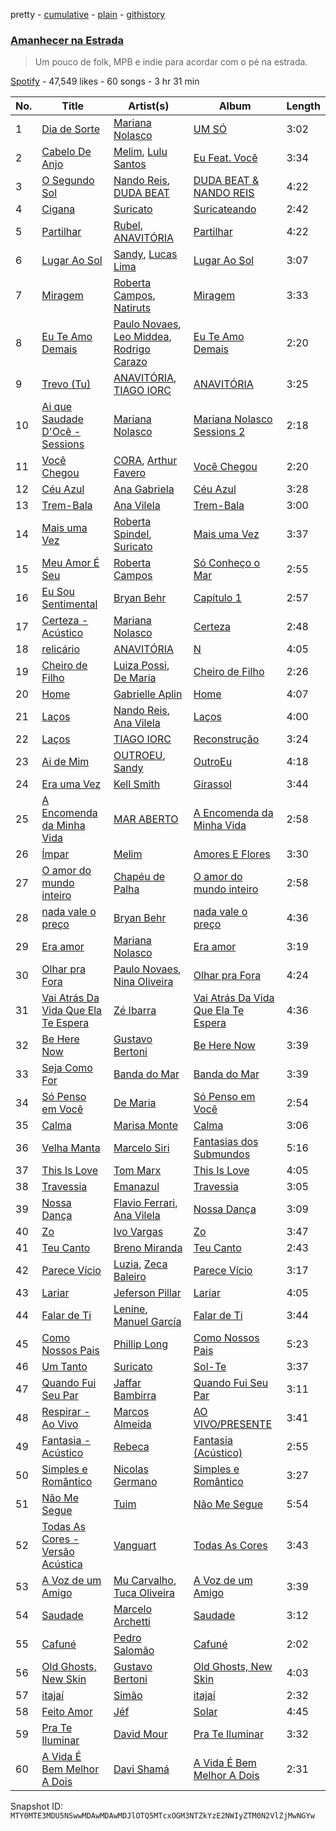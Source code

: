 pretty - [cumulative](/playlists/cumulative/37i9dQZF1DX7C2YzRKS41S.md) - [plain](/playlists/plain/37i9dQZF1DX7C2YzRKS41S) - [githistory](https://github.githistory.xyz/mackorone/spotify-playlist-archive/blob/main/playlists/plain/37i9dQZF1DX7C2YzRKS41S)

### [Amanhecer na Estrada](https://open.spotify.com/playlist/37i9dQZF1DX7C2YzRKS41S)

> Um pouco de folk, MPB e indie para acordar com o pé na estrada.

[Spotify](https://open.spotify.com/user/spotify) - 47,549 likes - 60 songs - 3 hr 31 min

| No. | Title | Artist(s) | Album | Length |
|---|---|---|---|---|
| 1 | [Dia de Sorte](https://open.spotify.com/track/0bJ5Pa8GqcyC4PNYcHQDeN) | [Mariana Nolasco](https://open.spotify.com/artist/2DMXwm5MCyjDIQ7W3Zh7EH) | [UM SÓ](https://open.spotify.com/album/3NEwEbyUBvhPNoil4FFta9) | 3:02 |
| 2 | [Cabelo De Anjo](https://open.spotify.com/track/4QWsMXZ60waQmBBduGM2ci) | [Melim](https://open.spotify.com/artist/6uYrXgVHctAJtIdSODcyLJ), [Lulu Santos](https://open.spotify.com/artist/0A1oy7PC7fdzURgaLaWkL1) | [Eu Feat\. Você](https://open.spotify.com/album/2miEOiHroQ1WgUPdS1TPk7) | 3:34 |
| 3 | [O Segundo Sol](https://open.spotify.com/track/4B1A052R2n4HGE9JeieF5K) | [Nando Reis](https://open.spotify.com/artist/7n1XMwvxPf10t4OX6h6Ufy), [DUDA BEAT](https://open.spotify.com/artist/2QLSJqqGIstNbO6nYRR16o) | [DUDA BEAT & NANDO REIS](https://open.spotify.com/album/4VbIJk7efjjzApqlSeEIra) | 4:22 |
| 4 | [Cigana](https://open.spotify.com/track/30LW6tUCnkLZXuJHNB3bLJ) | [Suricato](https://open.spotify.com/artist/35j8oMehl8Q9mLnVmkVqMC) | [Suricateando](https://open.spotify.com/album/7oVcPsDEOAMcuAferDjzTx) | 2:42 |
| 5 | [Partilhar](https://open.spotify.com/track/1PQRwFvNM7xV65bIkHmDtx) | [Rubel](https://open.spotify.com/artist/0slVGXBggrLglTLNKbeEyW), [ANAVITÓRIA](https://open.spotify.com/artist/1sPg5EHuQXTMElpZ4iUgXe) | [Partilhar](https://open.spotify.com/album/1pbjhsgtyc5hOVNaaz6tpN) | 4:22 |
| 6 | [Lugar Ao Sol](https://open.spotify.com/track/3EY2I6zWuJjZai4G7Bcmzx) | [Sandy](https://open.spotify.com/artist/4ZfTpxwHwtot9Ps59bXAF8), [Lucas Lima](https://open.spotify.com/artist/511AKBfXwSHIIekEKrjqab) | [Lugar Ao Sol](https://open.spotify.com/album/3wa8aaRNTsOnZpzCtWoYzg) | 3:07 |
| 7 | [Miragem](https://open.spotify.com/track/23hHJyj6LwcJtzvu9vVhZT) | [Roberta Campos](https://open.spotify.com/artist/5CC2At3k0Xnyc5s9yHdyax), [Natiruts](https://open.spotify.com/artist/4PhdYoQGH8s1xee81dqQOO) | [Miragem](https://open.spotify.com/album/7heza5YlpANyzWtj0PZWhq) | 3:33 |
| 8 | [Eu Te Amo Demais](https://open.spotify.com/track/3irykMj55KGyq0Y0ESPsnz) | [Paulo Novaes](https://open.spotify.com/artist/1Ee2vIMGWEMnEqcjJ8nKZ6), [Leo Middea](https://open.spotify.com/artist/0axa4ZdiQG1tafIU0u5SYG), [Rodrigo Carazo](https://open.spotify.com/artist/0zuCB4mpzbAyPiU4PzuTYv) | [Eu Te Amo Demais](https://open.spotify.com/album/2RwxaLaJ4mHbjrFc2zoskp) | 2:20 |
| 9 | [Trevo \(Tu\)](https://open.spotify.com/track/2vRBYKWOyHtFMtiK60qRz7) | [ANAVITÓRIA](https://open.spotify.com/artist/1sPg5EHuQXTMElpZ4iUgXe), [TIAGO IORC](https://open.spotify.com/artist/4iWkwAVzssjb8XgxdoOL6M) | [ANAVITÓRIA](https://open.spotify.com/album/2UkBU2McOTulQ1Ki7OwDIw) | 3:25 |
| 10 | [Ai que Saudade D'Ocê \- Sessions](https://open.spotify.com/track/3jLkEBt841U8Nbca03XD0q) | [Mariana Nolasco](https://open.spotify.com/artist/2DMXwm5MCyjDIQ7W3Zh7EH) | [Mariana Nolasco Sessions 2](https://open.spotify.com/album/5hOl5QyQ3r0Y9DQDoVfszF) | 2:18 |
| 11 | [Você Chegou](https://open.spotify.com/track/6tyWzVdRd6loW3mkfhh4xV) | [CORA](https://open.spotify.com/artist/2qy3VPlMGKCe25BNET0vdp), [Arthur Favero](https://open.spotify.com/artist/6ro3Jx7xVl5MVF4HzZ2puK) | [Você Chegou](https://open.spotify.com/album/2H0srRA21uGJ4UMleEPvWK) | 2:20 |
| 12 | [Céu Azul](https://open.spotify.com/track/2GvbK34eLArbttr0bXRu4l) | [Ana Gabriela](https://open.spotify.com/artist/6a9WLQ5NsIV7U2qB16uFWD) | [Céu Azul](https://open.spotify.com/album/6h1YceFakmfDMsTqVDNp1N) | 3:28 |
| 13 | [Trem\-Bala](https://open.spotify.com/track/05QeyKGAn4TZrv41tMiD1A) | [Ana Vilela](https://open.spotify.com/artist/66mL7YE8rG9eCu4QgM64m4) | [Trem\-Bala](https://open.spotify.com/album/5LsQsZiCiIsviDVngEurIF) | 3:00 |
| 14 | [Mais uma Vez](https://open.spotify.com/track/0VCfqWbvivWE0fnBY6joCF) | [Roberta Spindel](https://open.spotify.com/artist/4w4yHWFlpurx4MTWGy6cxR), [Suricato](https://open.spotify.com/artist/35j8oMehl8Q9mLnVmkVqMC) | [Mais uma Vez](https://open.spotify.com/album/3cQZkFpx3RSs11FIaLWTBO) | 3:37 |
| 15 | [Meu Amor É Seu](https://open.spotify.com/track/4kc7hKuZFE3XYd2xMVvdxS) | [Roberta Campos](https://open.spotify.com/artist/5CC2At3k0Xnyc5s9yHdyax) | [Só Conheço o Mar](https://open.spotify.com/album/2C3fZsdvNDv3qYQSdTZTQk) | 2:55 |
| 16 | [Eu Sou Sentimental](https://open.spotify.com/track/2ZnG4Lt6TlOKxJn9mq9KXD) | [Bryan Behr](https://open.spotify.com/artist/1nbIxJpSdhe1dzImxd8WfF) | [Capítulo 1](https://open.spotify.com/album/1e7D67Xm7d2bOIDdRlBJIR) | 2:57 |
| 17 | [Certeza \- Acústico](https://open.spotify.com/track/1GK98aTl2dzvvHqpFw0euo) | [Mariana Nolasco](https://open.spotify.com/artist/2DMXwm5MCyjDIQ7W3Zh7EH) | [Certeza](https://open.spotify.com/album/6x8Xo3rloxQEy8xIBumNvC) | 2:48 |
| 18 | [relicário](https://open.spotify.com/track/1fZgxJgmmOl8zCyHgcKAWE) | [ANAVITÓRIA](https://open.spotify.com/artist/1sPg5EHuQXTMElpZ4iUgXe) | [N](https://open.spotify.com/album/0ArhyC2E8UYtNhFYBialf0) | 4:05 |
| 19 | [Cheiro de Filho](https://open.spotify.com/track/6Ty26C5oLsOS68yA5ZCk6g) | [Luiza Possi](https://open.spotify.com/artist/46P1tvf6evAk5wk2Rg3jOq), [De Maria](https://open.spotify.com/artist/0svtu3vOORPQEMmxV37rJn) | [Cheiro de Filho](https://open.spotify.com/album/6Dd5l22ypthxlfnivU7lHj) | 2:26 |
| 20 | [Home](https://open.spotify.com/track/3X01VeoR0GckfiXlFRrJmF) | [Gabrielle Aplin](https://open.spotify.com/artist/3w6zswp5THsSKYLICUbDTZ) | [Home](https://open.spotify.com/album/0227L6DB3iVlI5xDLttmTN) | 4:07 |
| 21 | [Laços](https://open.spotify.com/track/1WrHBBRPokbuJSon8AGlA9) | [Nando Reis](https://open.spotify.com/artist/7n1XMwvxPf10t4OX6h6Ufy), [Ana Vilela](https://open.spotify.com/artist/66mL7YE8rG9eCu4QgM64m4) | [Laços](https://open.spotify.com/album/51sijugqSA8tgMswbFjupX) | 4:00 |
| 22 | [Laços](https://open.spotify.com/track/67TkwLw4MU99lmHtUYo340) | [TIAGO IORC](https://open.spotify.com/artist/4iWkwAVzssjb8XgxdoOL6M) | [Reconstrução](https://open.spotify.com/album/4MaXnFPKQXHK7voqrWGEPn) | 3:24 |
| 23 | [Ai de Mim](https://open.spotify.com/track/5df99H7yd4phkyAR9feLdf) | [OUTROEU](https://open.spotify.com/artist/3gZAVWMzKOt1tVO4tHoGwo), [Sandy](https://open.spotify.com/artist/4ZfTpxwHwtot9Ps59bXAF8) | [OutroEu](https://open.spotify.com/album/0TkXnCE4W4ePll9mXmjhP4) | 4:18 |
| 24 | [Era uma Vez](https://open.spotify.com/track/0ctRDZD6Nk8z8NtmoWwcC8) | [Kell Smith](https://open.spotify.com/artist/74WDLxBsm1TLxV6WVwD994) | [Girassol](https://open.spotify.com/album/6eQnanktKogiVmNgBQzLR3) | 3:44 |
| 25 | [A Encomenda da Minha Vida](https://open.spotify.com/track/4hYcZfeUkOw4GoV5APKMdV) | [MAR ABERTO](https://open.spotify.com/artist/2PK9pWPbpzjPDM2HVR1NEO) | [A Encomenda da Minha Vida](https://open.spotify.com/album/3qdT1eBgzXQjaAwsys5zvR) | 2:58 |
| 26 | [Ímpar](https://open.spotify.com/track/3vXKSy1vWDvl6DeKUxxpaG) | [Melim](https://open.spotify.com/artist/6uYrXgVHctAJtIdSODcyLJ) | [Amores E Flores](https://open.spotify.com/album/6rqpxYPwbgn348n8b5j7ne) | 3:30 |
| 27 | [O amor do mundo inteiro](https://open.spotify.com/track/4kv4NLf1F5KXAbcT1bKnim) | [Chapéu de Palha](https://open.spotify.com/artist/14WMxy5IQph8kM1kcrwCcu) | [O amor do mundo inteiro](https://open.spotify.com/album/2u8FGzDYRupIltaFCBNHtV) | 2:58 |
| 28 | [nada vale o preço](https://open.spotify.com/track/7DUbJL6jtQBCoCPm0hyQQk) | [Bryan Behr](https://open.spotify.com/artist/1nbIxJpSdhe1dzImxd8WfF) | [nada vale o preço](https://open.spotify.com/album/0dAqZacB6swpyjHkBbqnwG) | 4:36 |
| 29 | [Era amor](https://open.spotify.com/track/5Gy1BzwlIVSjRIsAUkALZn) | [Mariana Nolasco](https://open.spotify.com/artist/2DMXwm5MCyjDIQ7W3Zh7EH) | [Era amor](https://open.spotify.com/album/6Mm1M4h84mJcptcSmkf2iE) | 3:19 |
| 30 | [Olhar pra Fora](https://open.spotify.com/track/593t6WxkGzRatsav9nL8y0) | [Paulo Novaes](https://open.spotify.com/artist/1Ee2vIMGWEMnEqcjJ8nKZ6), [Nina Oliveira](https://open.spotify.com/artist/5VCRm5ymb1B8lybUhaDIN1) | [Olhar pra Fora](https://open.spotify.com/album/434lfLPwKFQjPZdxGjiXV3) | 4:24 |
| 31 | [Vai Atrás Da Vida Que Ela Te Espera](https://open.spotify.com/track/0QVpFZo7en9BEos1TQlwz1) | [Zé Ibarra](https://open.spotify.com/artist/52GmrK0buOOvHo7Kk20O4U) | [Vai Atrás Da Vida Que Ela Te Espera](https://open.spotify.com/album/7Kj71cQBVCcqQtoJo1lce1) | 4:36 |
| 32 | [Be Here Now](https://open.spotify.com/track/04NQ1q92DRbxWq6lhpVVDQ) | [Gustavo Bertoni](https://open.spotify.com/artist/3SBeVI3ELQKQTEDoQ9ztq9) | [Be Here Now](https://open.spotify.com/album/5NiF9DMkOpOmhUDyI0XYSu) | 3:39 |
| 33 | [Seja Como For](https://open.spotify.com/track/15Ii7uBNwsXEGza3umIZBH) | [Banda do Mar](https://open.spotify.com/artist/1Gu3ALcPEx3FFGAfAbqQvD) | [Banda do Mar](https://open.spotify.com/album/1Jlhl64iUyVxFgApbvyCS4) | 3:39 |
| 34 | [Só Penso em Você](https://open.spotify.com/track/4gfxor1ZE1jhQky49hMbCf) | [De Maria](https://open.spotify.com/artist/0svtu3vOORPQEMmxV37rJn) | [Só Penso em Você](https://open.spotify.com/album/46DpgCKQ1g2HbXolkiMzbI) | 2:54 |
| 35 | [Calma](https://open.spotify.com/track/1IcI7zO7RvGKGWx5jRNouz) | [Marisa Monte](https://open.spotify.com/artist/0rSTXALHu0EKAawPLBdODH) | [Calma](https://open.spotify.com/album/4NnapYcmIcnlJXB22BPve5) | 3:06 |
| 36 | [Velha Manta](https://open.spotify.com/track/5BbN7RnU2aZY6dV4TMZjhA) | [Marcelo Siri](https://open.spotify.com/artist/3qbLRPpAfZBgk6YDeWXtyZ) | [Fantasias dos Submundos](https://open.spotify.com/album/42QhUySn0dNghk5pGjcmMT) | 5:16 |
| 37 | [This Is Love](https://open.spotify.com/track/4svyWPcXznHkdtWspiKJaI) | [Tom Marx](https://open.spotify.com/artist/5eeeL1mlgQlAEZNwzY9rQU) | [This Is Love](https://open.spotify.com/album/5HGBHdAGA1CZWQKoFkkCS4) | 4:05 |
| 38 | [Travessia](https://open.spotify.com/track/1CgWBmCV49s52zhkmlmDix) | [Emanazul](https://open.spotify.com/artist/5vMsEGLBQ3E8CXVrifPm47) | [Travessia](https://open.spotify.com/album/53OUMdrEJiX543Cx5PF8U7) | 3:05 |
| 39 | [Nossa Dança](https://open.spotify.com/track/6OpsskOwFTW8S2j0di6bRX) | [Flavio Ferrari](https://open.spotify.com/artist/7B05yEI5NHNcIimKT23M1x), [Ana Vilela](https://open.spotify.com/artist/66mL7YE8rG9eCu4QgM64m4) | [Nossa Dança](https://open.spotify.com/album/5bYjxHTmTQbGQYzP2ddb4M) | 3:09 |
| 40 | [Zo](https://open.spotify.com/track/79vygpoQcNQCp0NjZ4IPzl) | [Ivo Vargas](https://open.spotify.com/artist/44RkIqWXdkc9K60ZGDggae) | [Zo](https://open.spotify.com/album/5IKnhxYwFlH39AbVyZjQSc) | 3:47 |
| 41 | [Teu Canto](https://open.spotify.com/track/5JU4LHcqTYZNrzEbYzh596) | [Breno Miranda](https://open.spotify.com/artist/1BEwyy7IePkvyJpA1WSw1n) | [Teu Canto](https://open.spotify.com/album/15urT4nEN5rhVdLDkvCrs6) | 2:43 |
| 42 | [Parece Vício](https://open.spotify.com/track/40Jxk3ML7GVFbQ6cvoJVfe) | [Luzia](https://open.spotify.com/artist/4ythpEeZW1WSpJtfbOM4BX), [Zeca Baleiro](https://open.spotify.com/artist/7LunbFWIm3RPQpywjOSSd8) | [Parece Vício](https://open.spotify.com/album/1imy252ia6q40XYYCexSTV) | 3:17 |
| 43 | [Lariar](https://open.spotify.com/track/0QR8GS6CboYwlUV2RDAY2S) | [Jeferson Pillar](https://open.spotify.com/artist/4vqAhxv4WcsEcTv34ABpcZ) | [Lariar](https://open.spotify.com/album/44DCGorkOrPtNXk47fAIOC) | 4:05 |
| 44 | [Falar de Ti](https://open.spotify.com/track/2s4q3NGH0PfuABhcKzOKiY) | [Lenine](https://open.spotify.com/artist/4YLBdrR3DVSMncm785NH6C), [Manuel García](https://open.spotify.com/artist/4LIR7XQRqn0CyXMYSjKoTX) | [Falar de Ti](https://open.spotify.com/album/3Bczt4cDgulMmvfJOa34Iu) | 3:44 |
| 45 | [Como Nossos Pais](https://open.spotify.com/track/6Y2V9bofqF3aRVaBhBi73b) | [Phillip Long](https://open.spotify.com/artist/26FGaBmX3yqXeFp3rTPWyp) | [Como Nossos Pais](https://open.spotify.com/album/4f8LK9iitG0EAWkSGJlPLo) | 5:23 |
| 46 | [Um Tanto](https://open.spotify.com/track/1BQhXbN8AzvHQrS7SvH58x) | [Suricato](https://open.spotify.com/artist/35j8oMehl8Q9mLnVmkVqMC) | [Sol\-Te](https://open.spotify.com/album/3wk0JZQ0eTP1rpiAlMpuV6) | 3:37 |
| 47 | [Quando Fui Seu Par](https://open.spotify.com/track/7zp5QUrEGqQXDAwwFsk7Ku) | [Jaffar Bambirra](https://open.spotify.com/artist/7fKgOWFmEK3tIokXoTaXV5) | [Quando Fui Seu Par](https://open.spotify.com/album/2J9evPzR34lbRhlBjFrl0w) | 3:11 |
| 48 | [Respirar \- Ao Vivo](https://open.spotify.com/track/23ywwCrGJvTErBwZSXZDX0) | [Marcos Almeida](https://open.spotify.com/artist/5PmlW3MANz3vrh2hrDnbhR) | [AO VIVO/PRESENTE](https://open.spotify.com/album/3Wk2TRiCEBW6lk2m2y7Klh) | 3:41 |
| 49 | [Fantasia \- Acústico](https://open.spotify.com/track/4nnKcnDaW7iqkNNgVn5DVM) | [Rebeca](https://open.spotify.com/artist/1n50LGC4ZlJrgHFjsurNWN) | [Fantasia \(Acústico\)](https://open.spotify.com/album/4uRZNPrsAVaPGKoMsDjRIw) | 2:55 |
| 50 | [Simples e Romântico](https://open.spotify.com/track/7dAbpCdKHAPNONpwGTmGzC) | [Nicolas Germano](https://open.spotify.com/artist/7rT9dkimFVzgMF0IyIfiYy) | [Simples e Romântico](https://open.spotify.com/album/4Dm6py1rtwMJqh75XVMfnH) | 3:27 |
| 51 | [Não Me Segue](https://open.spotify.com/track/09Mr42Ytei7ocNH0fPvzG6) | [Tuim](https://open.spotify.com/artist/1kYRBQzW6frNlgx6bkSC9Q) | [Não Me Segue](https://open.spotify.com/album/0iNavpEoztfqFMirGuK3vy) | 5:54 |
| 52 | [Todas As Cores \- Versão Acústica](https://open.spotify.com/track/4xiAj5nbQAcQhcqXiqNAg3) | [Vanguart](https://open.spotify.com/artist/0rexWKb4rBwWS07SoHqsX0) | [Todas As Cores](https://open.spotify.com/album/3ASmfjCtnCsvv0PrYoSevq) | 3:43 |
| 53 | [A Voz de um Amigo](https://open.spotify.com/track/3F5cEFAYSXyfiBZn7IeQuq) | [Mu Carvalho](https://open.spotify.com/artist/4ZCviaO776XFILmJdw9D0X), [Tuca Oliveira](https://open.spotify.com/artist/2VvZoYg1jc8rfndlvnn43k) | [A Voz de um Amigo](https://open.spotify.com/album/5Fw7n8o6FdcwWi7AZxBR4s) | 3:39 |
| 54 | [Saudade](https://open.spotify.com/track/7FEbkkKqbYhzRwi4OeaQcH) | [Marcelo Archetti](https://open.spotify.com/artist/5PbJzWZJVlmAWfCNowFZkm) | [Saudade](https://open.spotify.com/album/2zibX1fS6sawMsvJdEmmKA) | 3:12 |
| 55 | [Cafuné](https://open.spotify.com/track/7zjKBYb0C2NxGWLBmrveQl) | [Pedro Salomão](https://open.spotify.com/artist/3iEB8nwJu246B3fN4zPuqW) | [Cafuné](https://open.spotify.com/album/5iSqDjYcmolXIVFqInrgFl) | 2:02 |
| 56 | [Old Ghosts, New Skin](https://open.spotify.com/track/3c0OLEDXoUsv2dZdfJ7K2X) | [Gustavo Bertoni](https://open.spotify.com/artist/3SBeVI3ELQKQTEDoQ9ztq9) | [Old Ghosts, New Skin](https://open.spotify.com/album/5Ah4xN72fy2t2b2DkRR0Js) | 4:03 |
| 57 | [itajaí](https://open.spotify.com/track/1YORvtFKmOyLdDkr3BE1w8) | [Simão](https://open.spotify.com/artist/2wkEw9j9xteOnF00DqUI34) | [itajaí](https://open.spotify.com/album/3AYHSnmSBTiVmrx0aSAOwF) | 2:32 |
| 58 | [Feito Amor](https://open.spotify.com/track/7h1CZsqQb3TCmEs1h8ISKN) | [Jéf](https://open.spotify.com/artist/1oQx7H437iFRCuhv4HOsNR) | [Solar](https://open.spotify.com/album/5jAiSA1sO1BDl28Ieqq6Jl) | 4:45 |
| 59 | [Pra Te Iluminar](https://open.spotify.com/track/0cchF6GS8r28iyHrCdsEJa) | [David Mour](https://open.spotify.com/artist/3fgi1hfJkAETgn5Yp2LuiY) | [Pra Te Iluminar](https://open.spotify.com/album/4dwyaJb4tpBBIpmHlIIjK7) | 3:32 |
| 60 | [A Vida É Bem Melhor A Dois](https://open.spotify.com/track/2tLFdpAzRZwMUqxkStkTZy) | [Davi Shamá](https://open.spotify.com/artist/2VYUK62O7RydFXkOBS7rGV) | [A Vida É Bem Melhor A Dois](https://open.spotify.com/album/7JKfQCACMqDRlbw8DyccQb) | 2:31 |

Snapshot ID: `MTY0MTE3MDU5NSwwMDAwMDAwMDJlOTQ5MTcxOGM3NTZkYzE2NWIyZTM0N2VlZjMwNGYw`
